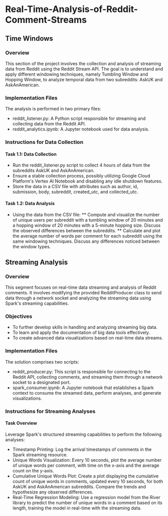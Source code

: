 # Real-Time-Analysis-of-Reddit-Comment-Streams

## Time Windows

### Overview

This section of the project involves the collection and analysis of streaming data from Reddit using the Reddit Stream API. The goal is to understand and apply different windowing techniques, namely Tumbling Window and Hopping Window, to analyze temporal data from two subreddits: AskUK and AskAnAmerican.

### Implementation Files

The analysis is performed in two primary files:

* reddit_listener.py: A Python script responsible for streaming and collecting data from the Reddit API.
* reddit_analytics.ipynb: A Jupyter notebook used for data analysis.

### Instructions for Data Collection

#### Task 1.1: Data Collection

* Run the reddit_listener.py script to collect 4 hours of data from the subreddits AskUK and AskAnAmerican.
* Ensure a stable collection process, possibly utilizing Google Cloud Platform's Vertex AI Notebook and disabling any idle shutdown features.
* Store the data in a CSV file with attributes such as author, id, submission, body, subreddit, created_utc, and collected_utc.

#### Task 1.2: Data Analysis

* Using the data from the CSV file:
** Compute and visualize the number of unique users per subreddit with a tumbling window of 20 minutes and a hopping window of 20 minutes with a 5-minute hopping size. Discuss the observed differences between the subreddits.
** Calculate and plot the average number of words per comment for each subreddit using the same windowing techniques. Discuss any differences noticed between the window types.


## Streaming Analysis

### Overview

This segment focuses on real-time data streaming and analysis of Reddit comments. It involves modifying the provided RedditProducer class to send data through a network socket and analyzing the streaming data using Spark's streaming capabilities.

### Objectives

* To further develop skills in handling and analyzing streaming big data.
* To learn and apply the documentation of big data tools effectively.
* To create advanced data visualizations based on real-time data streams.

### Implementation Files

The solution comprises two scripts:

* reddit_producer.py: This script is responsible for connecting to the Reddit API, collecting comments, and streaming them through a network socket to a designated port.
* spark_consumer.ipynb: A Jupyter notebook that establishes a Spark context to consume the streamed data, perform analyses, and generate visualizations.

### Instructions for Streaming Analyses

#### Task Overview
Leverage Spark's structured streaming capabilities to perform the following analyses:

* Timestamp Printing: Log the arrival timestamps of comments in the Spark streaming resource.
* Unique Words Visualization: Every 10 seconds, plot the average number of unique words per comment, with time on the x-axis and the average count on the y-axis.
* Cumulative Unique Words Plot: Create a plot displaying the cumulative count of unique words in comments, updated every 10 seconds, for both AskUK and AskAnAmerican subreddits. Compare the trends and hypothesize any observed differences.
* Real-Time Regression Modeling: Use a regression model from the River library to predict the number of unique words in a comment based on its length, training the model in real-time with the streaming data.


